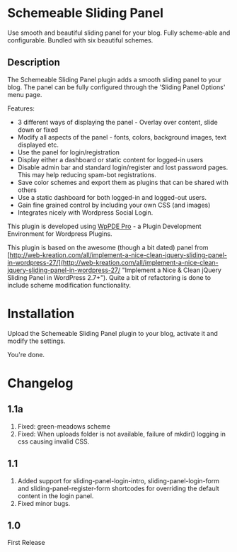 # Schemeable Sliding Panel
Use smooth and beautiful sliding panel for your blog. Fully scheme-able and configurable. Bundled with six beautiful schemes.

## Description

The Schemeable Sliding Panel plugin adds a smooth sliding panel to your blog. The panel can be fully configured through the 'Sliding Panel Options' menu page.

Features:

* 3 different ways of displaying the panel - Overlay over content, slide down or fixed
* Modify all aspects of the panel - fonts, colors, background images, text displayed etc.
* Use the panel for login/registration
* Display either a dashboard or static content for logged-in users
* Disable admin bar and standard login/register and lost password pages. This may help reducing spam-bot registrations.
* Save color schemes and export them as plugins that can be shared with others
* Use a static dashboard for both logged-in and logged-out users.
* Gain fine grained control by including your own CSS (and images)
* Integrates nicely with Wordpress Social Login.

This plugin is developed using [WpPDE Pro](http://wp-pde.jaliansystems.com "WpPDE Home") - a Plugin Development Environment for Wordpress Plugins.

This plugin is based on the awesome (though a bit dated) panel from [http://web-kreation.com/all/implement-a-nice-clean-jquery-sliding-panel-in-wordpress-27/](http://web-kreation.com/all/implement-a-nice-clean-jquery-sliding-panel-in-wordpress-27/ "Implement a Nice & Clean jQuery Sliding Panel in WordPress 2.7+"). Quite a bit of refactoring is done to include scheme modification functionality.

# Installation

Upload the Schemeable Sliding Panel plugin to your blog, activate it and modify the settings.

You're done.


# Changelog

## 1.1a ##

1. Fixed: green-meadows scheme
2. Fixed: When uploads folder is not available, failure of mkdir() logging in css causing invalid CSS.

## 1.1 ##

1. Added support for sliding-panel-login-intro, sliding-panel-login-form and sliding-panel-register-form shortcodes for overriding the default content in the login panel.
2. Fixed minor bugs.

## 1.0 ##
First Release

